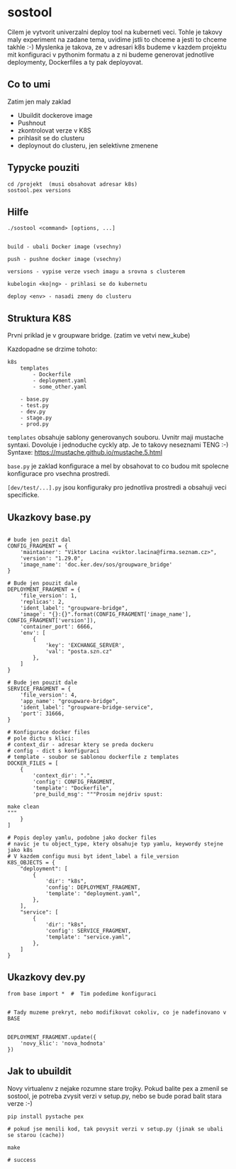 sostool
=======
Cilem je vytvorit univerzalni deploy tool na kuberneti veci.
Tohle je takovy maly experiment na zadane tema, uvidime jstli to chceme
a jesti to chceme takhle :-)
Myslenka je takova, ze v adresari k8s budeme v kazdem projektu mit konfiguraci
v pythonim formatu a z ni budeme generovat jednotlive deploymenty, Dockerfiles
a ty pak deployovat.

Co to umi
---------
Zatim jen maly zaklad

- Ubuildit dockerove image
- Pushnout
- zkontrolovat verze v K8S
- prihlasit se do clusteru
- deploynout do clusteru, jen selektivne zmenene


Typycke pouziti
---------------

```
cd /projekt  (musi obsahovat adresar k8s)
sostool.pex versions
```

Hilfe
-----

```
./sostool <command> [options, ...]


build - ubali Docker image (vsechny)

push - pushne docker image (vsechny)

versions - vypise verze vsech imagu a srovna s clusterem

kubelogin <ko|ng> - prihlasi se do kubernetu

deploy <env> - nasadi zmeny do clusteru
```

Struktura K8S
-------------
Prvni priklad je v groupware bridge. (zatim ve vetvi new_kube)

Kazdopadne se drzime tohoto:

```
k8s
    templates
        - Dockerfile
        - deployment.yaml
        - some_other.yaml

    - base.py
    - test.py
    - dev.py
    - stage.py
    - prod.py
```

`templates` obsahuje sablony generovanych souboru. Uvnitr maji mustache syntaxi.
Dovoluje i jednoduche cyckly atp. Je to takovy neseznami TENG :-)
Syntaxe: https://mustache.github.io/mustache.5.html

`base.py` je zaklad konfigurace a mel by obsahovat to co budou mit spolecne
konfigurace pro vsechna prostredi.

`[dev/test/...].py` jsou konfiguraky pro jednotliva prostredi a obsahuji veci specificke.


Ukazkovy base.py
----------------

```

# bude jen pozit dal
CONFIG_FRAGMENT = {
    'maintainer': "Viktor Lacina <viktor.lacina@firma.seznam.cz>",
    'version': "1.29.0",
    'image_name': 'doc.ker.dev/sos/groupware_bridge'
}

# Bude jen pouzit dale
DEPLOYMENT_FRAGMENT = {
    'file_version': 1,
    'replicas': 2,
    'ident_label': "groupware-bridge",
    'image': "{}:{}".format(CONFIG_FRAGMENT['image_name'], CONFIG_FRAGMENT['version']),
    'container_port': 6666,
    'env': [
        {
            'key': 'EXCHANGE_SERVER',
            'val': "posta.szn.cz"
        },
    ]
}

# Bude jen pouzit dale
SERVICE_FRAGMENT = {
    'file_version': 4,
    'app_name': "groupware-bridge",
    'ident_label': "groupware-bridge-service",
    'port': 31666,
}

# Konfigurace docker files
# pole dictu s klici:
# context_dir - adresar ktery se preda dockeru
# config - dict s konfiguraci
# template - soubor se sablonou dockerfile z templates
DOCKER_FILES = [
    {
        'context_dir': ".",
        'config': CONFIG_FRAGMENT,
        'template': "Dockerfile",
        'pre_build_msg': """Prosim nejdriv spust:

make clean
"""
    }
]

# Popis deploy yamlu, podobne jako docker files
# navic je tu object_type, ktery obsahuje typ yamlu, keywordy stejne jako k8s
# V kazdem configu musi byt ident_label a file_version
K8S_OBJECTS = {
    "deployment": [
        {
            'dir': "k8s",
            'config': DEPLOYMENT_FRAGMENT,
            'template': "deployment.yaml",
        },
    ],
    "service": [
        {
            'dir': "k8s",
            'config': SERVICE_FRAGMENT,
            'template': "service.yaml",
        },
    ]
}
```

Ukazkovy dev.py
----------------

```
from base import *  #  Tim podedime konfiguraci


# Tady muzeme prekryt, nebo modifikovat cokoliv, co je nadefinovano v BASE


DEPLOYMENT_FRAGMENT.update({
    'novy_klic': 'nova_hodnota'
})

```


Jak to ubuildit
---------------

Novy virtualenv z nejake rozumne stare trojky.
Pokud balite pex a zmenil se sostool, je potreba zvysit verzi v setup.py, nebo se bude porad balit stara verze :-)

```
pip install pystache pex

# pokud jse menili kod, tak povysit verzi v setup.py (jinak se ubali se starou (cache))

make

# success

```

